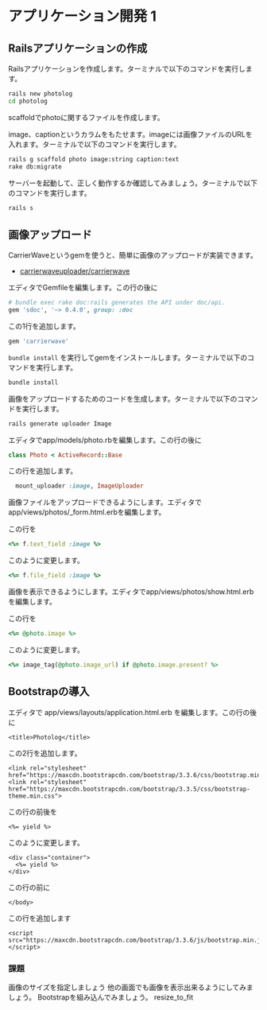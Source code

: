 # アプリケーション開発 1

## Railsアプリケーションの作成

Railsアプリケーションを作成します。ターミナルで以下のコマンドを実行します。

```sh
rails new photolog
cd photolog
```

scaffoldでphotoに関するファイルを作成します。

image、captionというカラムをもたせます。imageには画像ファイルのURLを入れます。ターミナルで以下のコマンドを実行します。

```sh
rails g scaffold photo image:string caption:text
rake db:migrate
```

サーバーを起動して、正しく動作するか確認してみましょう。ターミナルで以下のコマンドを実行します。

```sh
rails s
```

## 画像アップロード

CarrierWaveというgemを使うと、簡単に画像のアップロードが実装できます。

* <a href="https://github.com/carrierwaveuploader/carrierwave" target="_blank">carrierwaveuploader/carrierwave</a>

エディタでGemfileを編集します。この行の後に

```ruby
# bundle exec rake doc:rails generates the API under doc/api.
gem 'sdoc', '~> 0.4.0', group: :doc
```

この1行を追加します。

```ruby
gem 'carrierwave'
```

```bundle install``` を実行してgemをインストールします。ターミナルで以下のコマンドを実行します。

```sh
bundle install
```

画像をアップロードするためのコードを生成します。ターミナルで以下のコマンドを実行します。

```sh
rails generate uploader Image
```

エディタでapp/models/photo.rbを編集します。この行の後に

```ruby
class Photo < ActiveRecord::Base
```

この行を追加します。

```ruby
  mount_uploader :image, ImageUploader
```

画像ファイルをアップロードできるようにします。エディタでapp/views/photos/_form.html.erbを編集します。

この行を

```ruby
<%= f.text_field :image %>
```

このように変更します。

```ruby
<%= f.file_field :image %>
```

画像を表示できるようにします。エディタでapp/views/photos/show.html.erbを編集します。

この行を

```ruby
<%= @photo.image %>
```

このように変更します。

```ruby
<%= image_tag(@photo.image_url) if @photo.image.present? %>
```

## Bootstrapの導入

エディタで app/views/layouts/application.html.erb を編集します。この行の後に

```
<title>Photolog</title>
```

この2行を追加します。

```
<link rel="stylesheet" href="https://maxcdn.bootstrapcdn.com/bootstrap/3.3.6/css/bootstrap.min.css">
<link rel="stylesheet" href="https://maxcdn.bootstrapcdn.com/bootstrap/3.3.5/css/bootstrap-theme.min.css">
```

この行の前後を

```
<%= yield %>
```

このように変更します。

```
<div class="container">
  <%= yield %>
</div>
```

この行の前に

```
</body>
```

この行を追加します

```
<script src="https://maxcdn.bootstrapcdn.com/bootstrap/3.3.6/js/bootstrap.min.js"></script>
```

### 課題

画像のサイズを指定しましょう
他の画面でも画像を表示出来るようにしてみましょう。
Bootstrapを組み込んでみましょう。
resize_to_fit
